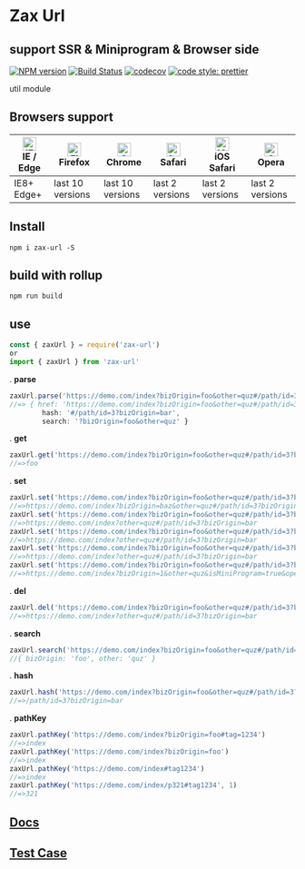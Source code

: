 # Zax Url
## support SSR & Miniprogram & Browser side

[![NPM version](https://img.shields.io/npm/v/zax-url.svg?style=flat)](https://www.npmjs.com/package/zax-url)
[![Build Status](https://travis-ci.org/jsonchou/zax-url.svg?branch=master)](https://travis-ci.org/jsonchou/zax-url)
[![codecov](https://codecov.io/gh/jsonchou/zax-url/branch/master/graph/badge.svg)](https://codecov.io/gh/jsonchou/zax-url)
[![code style: prettier](https://img.shields.io/badge/code_style-prettier-ff69b4.svg?style=flat-square)](https://github.com/prettier/prettier)

util module

## Browsers support

| [<img src="https://raw.githubusercontent.com/alrra/browser-logos/master/src/edge/edge_48x48.png" alt="IE / Edge" width="24px" height="24px" />](http://godban.github.io/browsers-support-badges/)</br>IE / Edge | [<img src="https://raw.githubusercontent.com/alrra/browser-logos/master/src/firefox/firefox_48x48.png" alt="Firefox" width="24px" height="24px" />](http://godban.github.io/browsers-support-badges/)</br>Firefox | [<img src="https://raw.githubusercontent.com/alrra/browser-logos/master/src/chrome/chrome_48x48.png" alt="Chrome" width="24px" height="24px" />](http://godban.github.io/browsers-support-badges/)</br>Chrome | [<img src="https://raw.githubusercontent.com/alrra/browser-logos/master/src/safari/safari_48x48.png" alt="Safari" width="24px" height="24px" />](http://godban.github.io/browsers-support-badges/)</br>Safari | [<img src="https://raw.githubusercontent.com/alrra/browser-logos/master/src/safari-ios/safari-ios_48x48.png" alt="iOS Safari" width="24px" height="24px" />](http://godban.github.io/browsers-support-badges/)</br>iOS Safari | [<img src="https://raw.githubusercontent.com/alrra/browser-logos/master/src/opera/opera_48x48.png" alt="Opera" width="24px" height="24px" />](http://godban.github.io/browsers-support-badges/)</br>Opera |
| --------------------------------------------------------------------------------------------------------------------------------------------------------------------------------------------------------------- | ----------------------------------------------------------------------------------------------------------------------------------------------------------------------------------------------------------------- | ------------------------------------------------------------------------------------------------------------------------------------------------------------------------------------------------------------- | ------------------------------------------------------------------------------------------------------------------------------------------------------------------------------------------------------------- | ----------------------------------------------------------------------------------------------------------------------------------------------------------------------------------------------------------------------------- | --------------------------------------------------------------------------------------------------------------------------------------------------------------------------------------------------------- |
| IE8+ Edge+                                                                                                                                                                                                      | last 10 versions                                                                                                                                                                                                  | last 10 versions                                                                                                                                                                                              | last 2 versions                                                                                                                                                                                               | last 2 versions                                                                                                                                                                                                               | last 2 versions                                                                                                                                                                                           |

## Install

~~~ base
npm i zax-url -S
~~~

## build with rollup

~~~ base
npm run build
~~~

## use

~~~ javascript
const { zaxUrl } = require('zax-url')
or
import { zaxUrl } from 'zax-url'
~~~

. **parse**
~~~ javascript
zaxUrl.parse('https://demo.com/index?bizOrigin=foo&other=quz#/path/id=3?bizOrigin=bar')
//=> { href: 'https://demo.com/index?bizOrigin=foo&other=quz#/path/id=3?bizOrigin=bar',
  		hash: '#/path/id=3?bizOrigin=bar',
  		search: '?bizOrigin=foo&other=quz' }
~~~

. **get**
~~~ javascript
zaxUrl.get('https://demo.com/index?bizOrigin=foo&other=quz#/path/id=3?bizOrigin=bar', 'bizOrigin')
//=>foo
~~~

. **set**
~~~ javascript
zaxUrl.set('https://demo.com/index?bizOrigin=foo&other=quz#/path/id=3?bizOrigin=bar', 'bizOrigin', 'baz')
//=>https://demo.com/index?bizOrigin=baz&other=quz#/path/id=3?bizOrigin=bar
zaxUrl.set('https://demo.com/index?bizOrigin=foo&other=quz#/path/id=3?bizOrigin=bar', 'bizOrigin', null)
//=>https://demo.com/index?other=quz#/path/id=3?bizOrigin=bar
zaxUrl.set('https://demo.com/index?bizOrigin=foo&other=quz#/path/id=3?bizOrigin=bar', 'bizOrigin', '')
//=>https://demo.com/index?other=quz#/path/id=3?bizOrigin=bar
zaxUrl.set('https://demo.com/index?bizOrigin=foo&other=quz#/path/id=3?bizOrigin=bar', 'bizOrigin', undefined)
//=>https://demo.com/index?other=quz#/path/id=3?bizOrigin=bar
zaxUrl.set('https://demo.com/index?bizOrigin=foo&other=quz#/path/id=3?bizOrigin=bar', { isMiniProgram: 'true', bizOrigin: 1, openId: 2, appCode: 3, hidden: '1', v: 2222222 })
//=>https://demo.com/index?bizOrigin=1&other=quz&isMiniProgram=true&openId=2&appCode=3&hidden=1&v=2222222#/path/id=3?bizOrigin=bar
~~~

. **del**
~~~ javascript
zaxUrl.del('https://demo.com/index?bizOrigin=foo&other=quz#/path/id=3?bizOrigin=bar', 'bizOrigin')
//=>https://demo.com/index?other=quz#/path/id=3?bizOrigin=bar
~~~

. **search**
~~~ javascript
zaxUrl.search('https://demo.com/index?bizOrigin=foo&other=quz#/path/id=3?bizOrigin=bar')
//{ bizOrigin: 'foo', other: 'quz' }
~~~

. **hash**
~~~ javascript
zaxUrl.hash('https://demo.com/index?bizOrigin=foo&other=quz#/path/id=3?bizOrigin=bar')
//=>/path/id=3?bizOrigin=bar
~~~

. **pathKey**
~~~ javascript
zaxUrl.pathKey('https://demo.com/index?bizOrigin=foo#tag=1234')
//=>index
zaxUrl.pathKey('https://demo.com/index?bizOrigin=foo')
//=>index
zaxUrl.pathKey('https://demo.com/index#tag1234')
//=>index
zaxUrl.pathKey('https://demo.com/index/p321#tag1234', 1)
//=>321
~~~

## [Docs](https://github.com/jsonchou/zax-url/tree/master/docs)

## [Test Case](https://github.com/jsonchou/zax-url/blob/master/__tests__/index.spec.ts)


